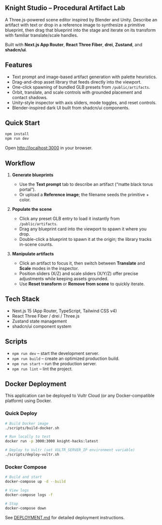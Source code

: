 ## Knight Studio – Procedural Artifact Lab

A Three.js-powered scene editor inspired by Blender and Unity. Describe an artifact with text or drop in a reference image to synthesize a primitive blueprint, then drag that blueprint into the stage and iterate on its transform with familiar translate/scale handles.

Built with **Next.js App Router**, **React Three Fiber**, **drei**, **Zustand**, and **shadcn/ui**.

## Features

- Text prompt and image-based artifact generation with palette heuristics.
- Drag-and-drop asset library that feeds directly into the viewport.
- One-click spawning of bundled GLB presets from `/public/artifacts`.
- Orbit, translate, and scale controls with grounded placement and contact shadows.
- Unity-style inspector with axis sliders, mode toggles, and reset controls.
- Blender-inspired dark UI built from shadcn/ui components.

## Quick Start

```bash
npm install
npm run dev
```

Open [http://localhost:3000](http://localhost:3000) in your browser.

## Workflow

1. **Generate blueprints**  
   - Use the **Text prompt** tab to describe an artifact (“matte black torus portal”).  
   - Or upload a **Reference image**; the filename seeds the primitive + color.

2. **Populate the scene**  
   - Click any preset GLB entry to load it instantly from `/public/artifacts`.  
   - Drag any blueprint card into the viewport to spawn it where you drop.  
   - Double-click a blueprint to spawn it at the origin; the library tracks in-scene counts.

3. **Manipulate artifacts**  
   - Click an artifact to focus it, then switch between **Translate** and **Scale** modes in the inspector.  
   - Position sliders (X/Z) and scale sliders (X/Y/Z) offer precise adjustments while keeping assets grounded.  
   - Use **Reset transform** or **Remove from scene** to quickly iterate.

## Tech Stack

- Next.js 15 (App Router, TypeScript, Tailwind CSS v4)
- React Three Fiber / drei / Three.js
- Zustand state management
- shadcn/ui component system

## Scripts

- `npm run dev` – start the development server.
- `npm run build` – create an optimized production build.
- `npm run start` – run the production server.
- `npm run lint` – lint the project.

## Docker Deployment

This application can be deployed to Vultr Cloud (or any Docker-compatible platform) using Docker.

### Quick Deploy

```bash
# Build Docker image
./scripts/build-docker.sh

# Run locally to test
docker run -p 3000:3000 knight-hacks:latest

# Deploy to Vultr (set VULTR_SERVER_IP environment variable)
./scripts/deploy-vultr.sh
```

### Docker Compose

```bash
# Build and start
docker-compose up -d --build

# View logs
docker-compose logs -f

# Stop
docker-compose down
```

See [DEPLOYMENT.md](./DEPLOYMENT.md) for detailed deployment instructions.
